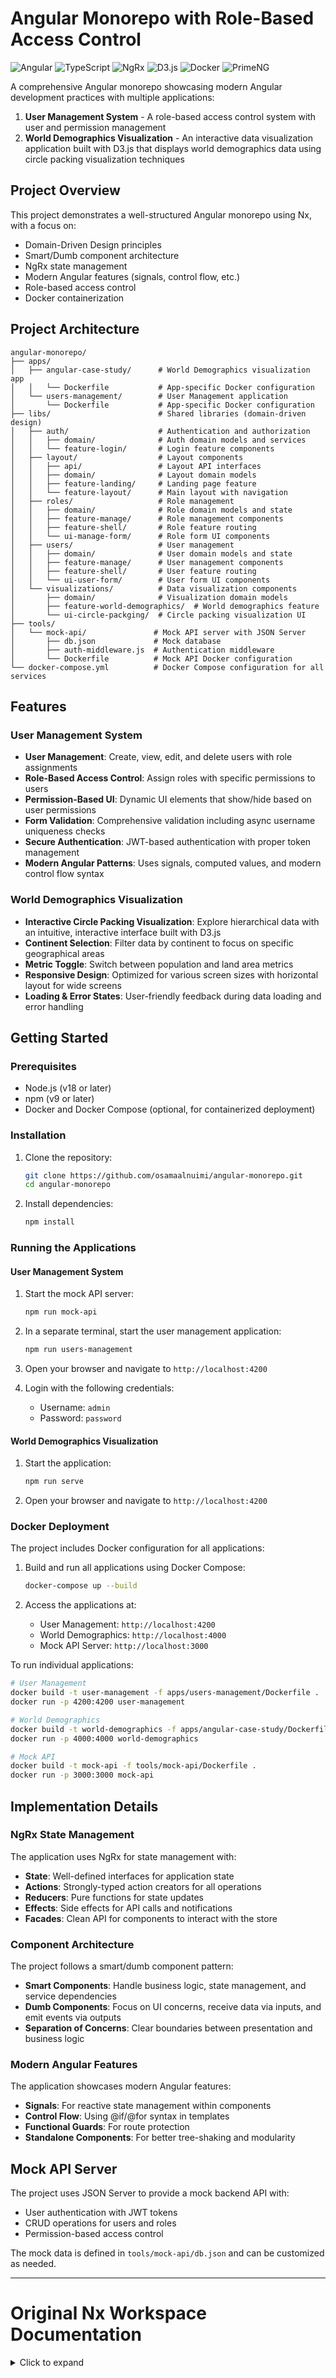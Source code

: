 # Angular Monorepo with Role-Based Access Control

![Angular](https://img.shields.io/badge/Angular-DD0031?style=for-the-badge&logo=angular&logoColor=white)
![TypeScript](https://img.shields.io/badge/TypeScript-007ACC?style=for-the-badge&logo=typescript&logoColor=white)
![NgRx](https://img.shields.io/badge/NgRx-BA2BD2?style=for-the-badge&logo=redux&logoColor=white)
![D3.js](https://img.shields.io/badge/D3.js-F9A03C?style=for-the-badge&logo=d3.js&logoColor=white)
![Docker](https://img.shields.io/badge/Docker-2496ED?style=for-the-badge&logo=docker&logoColor=white)
![PrimeNG](https://img.shields.io/badge/PrimeNG-DD0031?style=for-the-badge&logo=primeng&logoColor=white)

A comprehensive Angular monorepo showcasing modern Angular development practices with multiple applications:

1. **User Management System** - A role-based access control system with user and permission management
2. **World Demographics Visualization** - An interactive data visualization application built with D3.js that displays world demographics data using circle packing visualization techniques

## Project Overview

This project demonstrates a well-structured Angular monorepo using Nx, with a focus on:

- Domain-Driven Design principles
- Smart/Dumb component architecture
- NgRx state management
- Modern Angular features (signals, control flow, etc.)
- Role-based access control
- Docker containerization

## Project Architecture

```
angular-monorepo/
├── apps/
│   ├── angular-case-study/      # World Demographics visualization app
│   │   └── Dockerfile           # App-specific Docker configuration
│   └── users-management/        # User Management application
│       └── Dockerfile           # App-specific Docker configuration
├── libs/                        # Shared libraries (domain-driven design)
│   ├── auth/                    # Authentication and authorization
│   │   ├── domain/              # Auth domain models and services
│   │   └── feature-login/       # Login feature components
│   ├── layout/                  # Layout components
│   │   ├── api/                 # Layout API interfaces
│   │   ├── domain/              # Layout domain models
│   │   ├── feature-landing/     # Landing page feature
│   │   └── feature-layout/      # Main layout with navigation
│   ├── roles/                   # Role management
│   │   ├── domain/              # Role domain models and state
│   │   ├── feature-manage/      # Role management components
│   │   ├── feature-shell/       # Role feature routing
│   │   └── ui-manage-form/      # Role form UI components
│   ├── users/                   # User management
│   │   ├── domain/              # User domain models and state
│   │   ├── feature-manage/      # User management components
│   │   ├── feature-shell/       # User feature routing
│   │   └── ui-user-form/        # User form UI components
│   └── visualizations/          # Data visualization components
│       ├── domain/              # Visualization domain models
│       ├── feature-world-demographics/  # World demographics feature
│       └── ui-circle-packging/  # Circle packing visualization UI
├── tools/
│   └── mock-api/               # Mock API server with JSON Server
│       ├── db.json             # Mock database
│       ├── auth-middleware.js  # Authentication middleware
│       └── Dockerfile          # Mock API Docker configuration
└── docker-compose.yml          # Docker Compose configuration for all services
```

## Features

### User Management System

- **User Management**: Create, view, edit, and delete users with role assignments
- **Role-Based Access Control**: Assign roles with specific permissions to users
- **Permission-Based UI**: Dynamic UI elements that show/hide based on user permissions
- **Form Validation**: Comprehensive validation including async username uniqueness checks
- **Secure Authentication**: JWT-based authentication with proper token management
- **Modern Angular Patterns**: Uses signals, computed values, and modern control flow syntax

### World Demographics Visualization

- **Interactive Circle Packing Visualization**: Explore hierarchical data with an intuitive, interactive interface built with D3.js
- **Continent Selection**: Filter data by continent to focus on specific geographical areas
- **Metric Toggle**: Switch between population and land area metrics
- **Responsive Design**: Optimized for various screen sizes with horizontal layout for wide screens
- **Loading & Error States**: User-friendly feedback during data loading and error handling

## Getting Started

### Prerequisites

- Node.js (v18 or later)
- npm (v9 or later)
- Docker and Docker Compose (optional, for containerized deployment)

### Installation

1. Clone the repository:

   ```sh
   git clone https://github.com/osamaalnuimi/angular-monorepo.git
   cd angular-monorepo
   ```

2. Install dependencies:

   ```sh
   npm install
   ```

### Running the Applications

#### User Management System

1. Start the mock API server:

   ```sh
   npm run mock-api
   ```

2. In a separate terminal, start the user management application:

   ```sh
   npm run users-management
   ```

3. Open your browser and navigate to `http://localhost:4200`

4. Login with the following credentials:
   - Username: `admin`
   - Password: `password`

#### World Demographics Visualization

1. Start the application:

   ```sh
   npm run serve
   ```

2. Open your browser and navigate to `http://localhost:4200`

### Docker Deployment

The project includes Docker configuration for all applications:

1. Build and run all applications using Docker Compose:

   ```sh
   docker-compose up --build
   ```

2. Access the applications at:
   - User Management: `http://localhost:4200`
   - World Demographics: `http://localhost:4000`
   - Mock API Server: `http://localhost:3000`

To run individual applications:

```sh
# User Management
docker build -t user-management -f apps/users-management/Dockerfile .
docker run -p 4200:4200 user-management

# World Demographics
docker build -t world-demographics -f apps/angular-case-study/Dockerfile .
docker run -p 4000:4000 world-demographics

# Mock API
docker build -t mock-api -f tools/mock-api/Dockerfile .
docker run -p 3000:3000 mock-api
```

## Implementation Details

### NgRx State Management

The application uses NgRx for state management with:

- **State**: Well-defined interfaces for application state
- **Actions**: Strongly-typed action creators for all operations
- **Reducers**: Pure functions for state updates
- **Effects**: Side effects for API calls and notifications
- **Facades**: Clean API for components to interact with the store

### Component Architecture

The project follows a smart/dumb component pattern:

- **Smart Components**: Handle business logic, state management, and service dependencies
- **Dumb Components**: Focus on UI concerns, receive data via inputs, and emit events via outputs
- **Separation of Concerns**: Clear boundaries between presentation and business logic

### Modern Angular Features

The application showcases modern Angular features:

- **Signals**: For reactive state management within components
- **Control Flow**: Using @if/@for syntax in templates
- **Functional Guards**: For route protection
- **Standalone Components**: For better tree-shaking and modularity

## Mock API Server

The project uses JSON Server to provide a mock backend API with:

- User authentication with JWT tokens
- CRUD operations for users and roles
- Permission-based access control

The mock data is defined in `tools/mock-api/db.json` and can be customized as needed.

---

# Original Nx Workspace Documentation

<details>
<summary>Click to expand</summary>

# AngularMonorepo

<a alt="Nx logo" href="https://nx.dev" target="_blank" rel="noreferrer"><img src="https://raw.githubusercontent.com/nrwl/nx/master/images/nx-logo.png" width="45"></a>

✨ Your new, shiny [Nx workspace](https://nx.dev) is ready ✨.

[Learn more about this workspace setup and its capabilities](https://nx.dev/tutorials/3-angular-monorepo/1a-introduction/1-welcome?utm_source=nx_project&utm_medium=readme&utm_campaign=nx_projects) or run `npx nx graph` to visually explore what was created. Now, let's get you up to speed!

## Run tasks

To run the dev server for your app, use:

```sh
npx nx serve angular-case-study
```

To create a production bundle:

```sh
npx nx build angular-case-study
```

To see all available targets to run for a project, run:

```sh
npx nx show project angular-case-study
```

These targets are either [inferred automatically](https://nx.dev/concepts/inferred-tasks?utm_source=nx_project&utm_medium=readme&utm_campaign=nx_projects) or defined in the `project.json` or `package.json` files.

[More about running tasks in the docs &raquo;](https://nx.dev/features/run-tasks?utm_source=nx_project&utm_medium=readme&utm_campaign=nx_projects)

## Add new projects

While you could add new projects to your workspace manually, you might want to leverage [Nx plugins](https://nx.dev/concepts/nx-plugins?utm_source=nx_project&utm_medium=readme&utm_campaign=nx_projects) and their [code generation](https://nx.dev/features/generate-code?utm_source=nx_project&utm_medium=readme&utm_campaign=nx_projects) feature.

Use the plugin's generator to create new projects.

To generate a new application, use:

```sh
npx nx g @nx/angular:app demo
```

To generate a new library, use:

```sh
npx nx g @nx/angular:lib mylib
```

You can use `npx nx list` to get a list of installed plugins. Then, run `npx nx list <plugin-name>` to learn about more specific capabilities of a particular plugin. Alternatively, [install Nx Console](https://nx.dev/getting-started/editor-setup?utm_source=nx_project&utm_medium=readme&utm_campaign=nx_projects) to browse plugins and generators in your IDE.

[Learn more about Nx plugins &raquo;](https://nx.dev/concepts/nx-plugins?utm_source=nx_project&utm_medium=readme&utm_campaign=nx_projects) | [Browse the plugin registry &raquo;](https://nx.dev/plugin-registry?utm_source=nx_project&utm_medium=readme&utm_campaign=nx_projects)

## Set up CI!

### Step 1

To connect to Nx Cloud, run the following command:

```sh
npx nx connect
```

Connecting to Nx Cloud ensures a [fast and scalable CI](https://nx.dev/ci/intro/why-nx-cloud?utm_source=nx_project&utm_medium=readme&utm_campaign=nx_projects) pipeline. It includes features such as:

- [Remote caching](https://nx.dev/ci/features/remote-cache?utm_source=nx_project&utm_medium=readme&utm_campaign=nx_projects)
- [Task distribution across multiple machines](https://nx.dev/ci/features/distribute-task-execution?utm_source=nx_project&utm_medium=readme&utm_campaign=nx_projects)
- [Automated e2e test splitting](https://nx.dev/ci/features/split-e2e-tasks?utm_source=nx_project&utm_medium=readme&utm_campaign=nx_projects)
- [Task flakiness detection and rerunning](https://nx.dev/ci/features/flaky-tasks?utm_source=nx_project&utm_medium=readme&utm_campaign=nx_projects)

### Step 2

Use the following command to configure a CI workflow for your workspace:

```sh
npx nx g ci-workflow
```

[Learn more about Nx on CI](https://nx.dev/ci/intro/ci-with-nx#ready-get-started-with-your-provider?utm_source=nx_project&utm_medium=readme&utm_campaign=nx_projects)

## Install Nx Console

Nx Console is an editor extension that enriches your developer experience. It lets you run tasks, generate code, and improves code autocompletion in your IDE. It is available for VSCode and IntelliJ.

[Install Nx Console &raquo;](https://nx.dev/getting-started/editor-setup?utm_source=nx_project&utm_medium=readme&utm_campaign=nx_projects)

## Useful links

Learn more:

- [Learn more about this workspace setup](https://nx.dev/tutorials/3-angular-monorepo/1a-introduction/1-welcome?utm_source=nx_project&utm_medium=readme&utm_campaign=nx_projects)
- [Learn about Nx on CI](https://nx.dev/ci/intro/ci-with-nx?utm_source=nx_project&utm_medium=readme&utm_campaign=nx_projects)
- [Releasing Packages with Nx release](https://nx.dev/features/manage-releases?utm_source=nx_project&utm_medium=readme&utm_campaign=nx_projects)
- [What are Nx plugins?](https://nx.dev/concepts/nx-plugins?utm_source=nx_project&utm_medium=readme&utm_campaign=nx_projects)

And join the Nx community:

- [Discord](https://go.nx.dev/community)
- [Follow us on X](https://twitter.com/nxdevtools) or [LinkedIn](https://www.linkedin.com/company/nrwl)
- [Our Youtube channel](https://www.youtube.com/@nxdevtools)
- [Our blog](https://nx.dev/blog?utm_source=nx_project&utm_medium=readme&utm_campaign=nx_projects)
</details>
